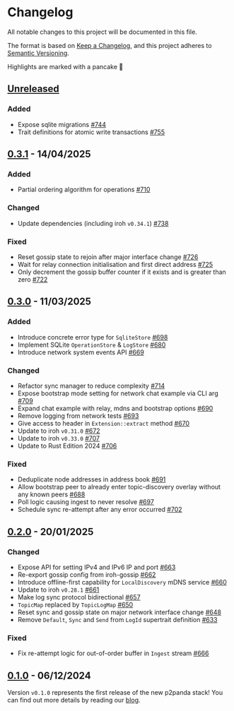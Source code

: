 # Changelog

All notable changes to this project will be documented in this file.

The format is based on [Keep a Changelog](https://keepachangelog.com/en/1.0.0/),
and this project adheres to [Semantic Versioning](https://semver.org/spec/v2.0.0.html).

Highlights are marked with a pancake 🥞

## [Unreleased]

### Added

- Expose sqlite migrations [#744](https://github.com/p2panda/p2panda/pull/744)
- Trait definitions for atomic write transactions [#755](https://github.com/p2panda/p2panda/pull/755)

## [0.3.1] - 14/04/2025

### Added

- Partial ordering algorithm for operations [#710](https://github.com/p2panda/p2panda/pull/710)

### Changed

- Update dependencies (including iroh `v0.34.1`) [#738](https://github.com/p2panda/p2panda/pull/738)

### Fixed

- Reset gossip state to rejoin after major interface change [#726](https://github.com/p2panda/p2panda/pull/726)
- Wait for relay connection initialisation and first direct address [#725](https://github.com/p2panda/p2panda/pull/725)
- Only decrement the gossip buffer counter if it exists and is greater than zero [#722](https://github.com/p2panda/p2panda/pull/722)

## [0.3.0] - 11/03/2025

### Added

- Introduce concrete error type for `SqliteStore` [#698](https://github.com/p2panda/p2panda/pull/698)
- Implement SQLite `OperationStore` & `LogStore` [#680](https://github.com/p2panda/p2panda/pull/680)
- Introduce network system events API [#669](https://github.com/p2panda/p2panda/pull/669)

### Changed

- Refactor sync manager to reduce complexity [#714](https://github.com/p2panda/p2panda/pull/714)
- Expose bootstrap mode setting for network chat example via CLI arg [#709](https://github.com/p2panda/p2panda/pull/709) 
- Expand chat example with relay, mdns and bootstrap options [#690](https://github.com/p2panda/p2panda/pull/690) 
- Remove logging from network tests [#693](https://github.com/p2panda/p2panda/pull/693)
- Give access to header in `Extension::extract` method [#670](https://github.com/p2panda/p2panda/pull/670)
- Update to iroh `v0.31.0` [#672](https://github.com/p2panda/p2panda/pull/672)
- Update to iroh `v0.33.0` [#707](https://github.com/p2panda/p2panda/pull/707)
- Update to Rust Edition 2024 [#706](https://github.com/p2panda/p2panda/pull/706)

### Fixed

- Deduplicate node addresses in address book [#691](https://github.com/p2panda/p2panda/pull/691)
- Allow bootstrap peer to already enter topic-discovery overlay without any known peers [#688](https://github.com/p2panda/p2panda/pull/688)
- Poll logic causing ingest to never resolve [#697](https://github.com/p2panda/p2panda/pull/697)
- Schedule sync re-attempt after any error occurred [#702](https://github.com/p2panda/p2panda/pull/702)

## [0.2.0] - 20/01/2025

### Changed

- Expose API for setting IPv4 and IPv6 IP and port [#663](https://github.com/p2panda/p2panda/pull/663)
- Re-export gossip config from iroh-gossip [#662](https://github.com/p2panda/p2panda/pull/662)
- Introduce offline-first capability for `LocalDiscovery` mDNS service [#660](https://github.com/p2panda/p2panda/pull/660)
- Update to iroh `v0.28.1` [#661](https://github.com/p2panda/p2panda/pull/661)
- Make log sync protocol bidirectional [#657](https://github.com/p2panda/p2panda/pull/657)
- `TopicMap` replaced by `TopicLogMap` [#650](https://github.com/p2panda/p2panda/pull/650)
- Reset sync and gossip state on major network interface change [#648](https://github.com/p2panda/p2panda/pull/648)
- Remove `Default`, `Sync` and `Send` from `LogId` supertrait definition [#633](https://github.com/p2panda/p2panda/pull/633)

### Fixed

- Fix re-attempt logic for out-of-order buffer in `Ingest` stream [#666](https://github.com/p2panda/p2panda/pull/666)

## [0.1.0] - 06/12/2024

Version `v0.1.0` represents the first release of the new p2panda stack! You can find out more details by reading our [blog](https://p2panda.org/2024/12/06/p2panda-release.html).

[unreleased]: https://github.com/p2panda/p2panda/compare/v0.3.1...HEAD
[0.3.1]: https://github.com/p2panda/p2panda/releases/tag/v0.3.1
[0.3.0]: https://github.com/p2panda/p2panda/releases/tag/v0.3.0
[0.2.0]: https://github.com/p2panda/p2panda/releases/tag/v0.2.0
[0.1.0]: https://github.com/p2panda/p2panda/releases/tag/v0.1.0
